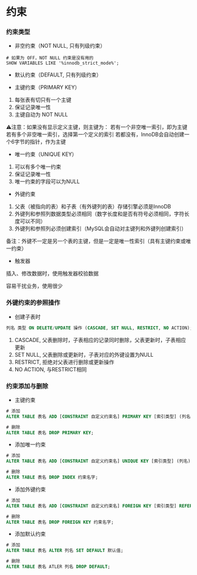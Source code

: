 # 约束


### 约束类型

* 非空约束（NOT NULL, 只有列级约束）

```mysql
# 如果为 OFF，NOT NULL 约束是没有用的
SHOW VARIABLES LIKE '%innodb_strict_mode%';
```


* 默认约束（DEFAULT, 只有列级约束）


* 主键约束（PRIMARY KEY）

1. 每张表有切只有一个主键
2. 保证记录唯一性
3. 主键自动为 NOT NULL

⚠️注意：如果没有显示定义主键，则主键为：
若有一个非空唯一索引，即为主键
若有多个非空唯一索引，选择第一个定义的索引
若都没有，InnoDB会自动创建一个6字节的指针，作为主键


* 唯一约束（UNIQUE KEY）

1. 可以有多个唯一约束
2. 保证记录唯一性
3. 唯一约束的字段可以为NULL


* 外键约束

1. 父表（被指向的表）和子表（有外键列的表）存储引擎必须是InnoDB
2. 外键列和参照列数据类型必须相同（数字长度和是否有符号必须相同，字符长度可以不同）
3. 外键列和参照列必须创建索引（MySQL会自动对主键列和外键列创建索引）

备注：外键不一定是另一个表的主键，但是一定是唯一性索引（具有主键约束或唯一约束）


* 触发器

插入、修改数据时，使用触发器校验数据

容易干扰业务，使用很少


### 外键约束的参照操作

* 创建子表时

```sql
列名 类型 ON DELETE/UPDATE 操作 (CASCADE, SET NULL, RESTRICT, NO ACTION);
```

1. CASCADE, 父表删除时，子表相应的记录同时删除，父表更新时，子表相应更新
2. SET NULL, 父表删除或更新时，子表对应的外键设置为NULL
3. RESTRICT, 拒绝对父表进行删除或更新操作
4. NO ACTION, 与RESTRICT相同


### 约束添加与删除

* 主键约束

```sql
# 添加
ALTER TABLE 表名 ADD [CONSTRAINT 自定义约束名] PRIMARY KEY [索引类型] (列名);

# 删除
ALTER TABLE 表名 DROP PRIMARY KEY;
```

* 添加唯一约束

```sql
# 添加
ALTER TABLE 表名 ADD [CONSTRAINT 自定义约束名] UNIQUE KEY [索引类型] (列名);

# 删除
ALTER TABLE 表名 DROP INDEX 约束名字;
```

* 添加外键约束

```sql
# 添加
ALTER TABLE 表名 ADD [CONSTRAINT 自定义约束名] FOREIGN KEY [索引类型] REFERENCES 父表名(列名);

# 删除
ALTER TABLE 表名 DROP FOREIGN KEY 约束名字;
```

* 添加默认约束

```sql
# 添加
ALTER TABLE 表名 ALTER 列名 SET DEFAULT 默认值;

# 删除
ALTER TABLE 表名 ATLER 列名 DROP DEFAULT;
```